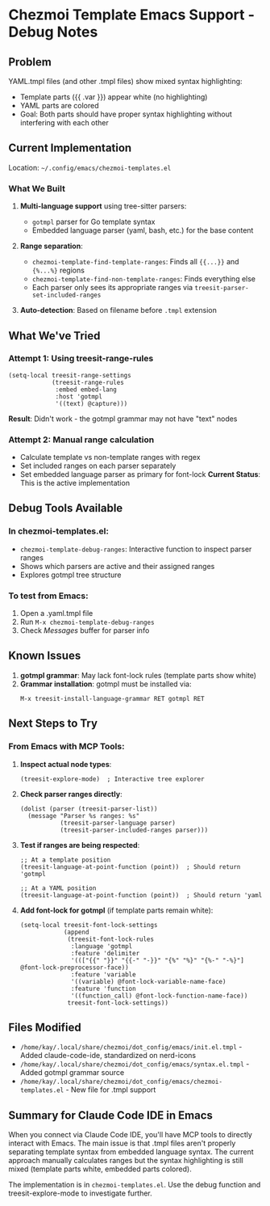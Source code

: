 # Chezmoi Template Emacs Support - Debug Notes

## Problem
YAML.tmpl files (and other .tmpl files) show mixed syntax highlighting:
- Template parts ({{ .var }}) appear white (no highlighting)
- YAML parts are colored
- Goal: Both parts should have proper syntax highlighting without interfering with each other

## Current Implementation
Location: `~/.config/emacs/chezmoi-templates.el`

### What We Built
1. **Multi-language support** using tree-sitter parsers:
   - `gotmpl` parser for Go template syntax
   - Embedded language parser (yaml, bash, etc.) for the base content

2. **Range separation**:
   - `chezmoi-template-find-template-ranges`: Finds all `{{...}}` and `{%...%}` regions
   - `chezmoi-template-find-non-template-ranges`: Finds everything else
   - Each parser only sees its appropriate ranges via `treesit-parser-set-included-ranges`

3. **Auto-detection**: Based on filename before `.tmpl` extension

## What We've Tried

### Attempt 1: Using treesit-range-rules
```elisp
(setq-local treesit-range-settings
            (treesit-range-rules
             :embed embed-lang
             :host 'gotmpl
             '((text) @capture)))
```
**Result**: Didn't work - the gotmpl grammar may not have "text" nodes

### Attempt 2: Manual range calculation
- Calculate template vs non-template ranges with regex
- Set included ranges on each parser separately
- Set embedded language parser as primary for font-lock
**Current Status**: This is the active implementation

## Debug Tools Available

### In chezmoi-templates.el:
- `chezmoi-template-debug-ranges`: Interactive function to inspect parser ranges
- Shows which parsers are active and their assigned ranges
- Explores gotmpl tree structure

### To test from Emacs:
1. Open a .yaml.tmpl file
2. Run `M-x chezmoi-template-debug-ranges`
3. Check *Messages* buffer for parser info

## Known Issues

1. **gotmpl grammar**: May lack font-lock rules (template parts show white)
2. **Grammar installation**: gotmpl must be installed via:
   ```elisp
   M-x treesit-install-language-grammar RET gotmpl RET
   ```

## Next Steps to Try

### From Emacs with MCP Tools:

1. **Inspect actual node types**:
   ```elisp
   (treesit-explore-mode)  ; Interactive tree explorer
   ```

2. **Check parser ranges directly**:
   ```elisp
   (dolist (parser (treesit-parser-list))
     (message "Parser %s ranges: %s" 
              (treesit-parser-language parser)
              (treesit-parser-included-ranges parser)))
   ```

3. **Test if ranges are being respected**:
   ```elisp
   ;; At a template position
   (treesit-language-at-point-function (point))  ; Should return 'gotmpl
   
   ;; At a YAML position  
   (treesit-language-at-point-function (point))  ; Should return 'yaml
   ```

4. **Add font-lock for gotmpl** (if template parts remain white):
   ```elisp
   (setq-local treesit-font-lock-settings
               (append
                (treesit-font-lock-rules
                 :language 'gotmpl
                 :feature 'delimiter
                 '((["{{" "}}" "{{-" "-}}" "{%" "%}" "{%-" "-%}"] @font-lock-preprocessor-face))
                 :feature 'variable
                 '((variable) @font-lock-variable-name-face)
                 :feature 'function
                 '((function_call) @font-lock-function-name-face))
                treesit-font-lock-settings))
   ```

## Files Modified
- `/home/kay/.local/share/chezmoi/dot_config/emacs/init.el.tmpl` - Added claude-code-ide, standardized on nerd-icons
- `/home/kay/.local/share/chezmoi/dot_config/emacs/syntax.el.tmpl` - Added gotmpl grammar source
- `/home/kay/.local/share/chezmoi/dot_config/emacs/chezmoi-templates.el` - New file for .tmpl support

## Summary for Claude Code IDE in Emacs
When you connect via Claude Code IDE, you'll have MCP tools to directly interact with Emacs. The main issue is that .tmpl files aren't properly separating template syntax from embedded language syntax. The current approach manually calculates ranges but the syntax highlighting is still mixed (template parts white, embedded parts colored).

The implementation is in `chezmoi-templates.el`. Use the debug function and treesit-explore-mode to investigate further.